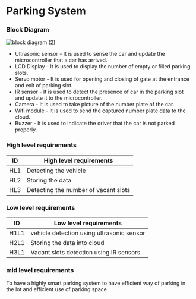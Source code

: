   # Parking System


### Block Diagram
![block diagram (2)](https://user-images.githubusercontent.com/85895650/154804668-5a9ce390-2ced-49ad-895c-5ec3fb5576ad.png)

* Ultrasonic sensor - It is used to sense the car and update the microcontroller that a car has arrived.
* LCD Display - It is used to display the number of empty or filled parking slots.
* Servo motor - It is used for opening and closing of gate at the entrance and exit of parking slot.
* IR sensor - It is used to detect the presence of car in the parking slot and update it to the microcontroller.
* Camera - It is used to take picture of the number plate of the car.
* Wifi module - It is used to send the captured number plate data to the cloud.
* Buzzer - It is used to indicate the driver that the car is not parked properly.

### High level requirements

| ID  | High level requirements |
| ------------- | ------------- |
| HL1  |Detecting the vehicle|
| HL2  | Storing the data  |
| HL3  | Detecting the number of vacant slots |

### Low level requirements

| ID  | Low level requirements |
| ------------- | ------------- |
| H1L1  |vehicle detection using ultrasonic sensor|
| H2L1  | Storing the data into cloud  |
| H3L1  | Vacant slots detection using IR sensors |

### mid level requirements
To have a highly smart parking system to have efficient way of parking in the lot and efficient use of parking space
